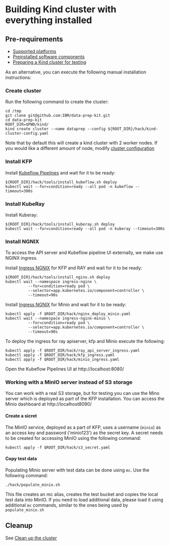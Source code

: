 # Building Kind cluster with everything installed

## Pre-requirements

- [Supported platforms](../kfp/doc/setup.md#kind_platforms)
- [Preinstalled software components](../kfp/doc/setup.md#kind)
- [Preparing a Kind cluster for testing](../kfp/doc/setup.md#installation)

As an alternative, you can execute the following manual installation instructions:

### Create cluster

Run the following command to create the cluster:

```shell
cd /tmp
git clone git@github.com:IBM/data-prep-kit.git
cd data-prep-kit
ROOT_DIR=$PWD/kind/
kind create cluster --name dataprep --config ${ROOT_DIR}/hack/kind-cluster-config.yaml
```

Note that by default this will create a kind cluster with 2 worker nodes. If you would like a different
amount of node, modify [cluster configuration](hack/kind-cluster-config.yaml)

### Install KFP

Install [Kubeflow Pipelines](https://www.kubeflow.org/docs/components/pipelines/v1/installation/standalone-deployment/#deploying-kubeflow-pipelines) and wait for it to be ready:

```shell
${ROOT_DIR}/hack/tools/install_kubeflow.sh deploy
kubectl wait --for=condition=ready --all pod -n kubeflow --timeout=300s
```

### Install KubeRay

Install Kuberay:

```shell
${ROOT_DIR}/hack/tools/install_kuberay.sh deploy
kubectl wait --for=condition=ready --all pod -n kuberay --timeout=300s
```


### Install NGNIX

To access the API server and Kubeflow pipeline UI externally, we make use NGINX ingress.

Install [Ingress NGNIX](https://kind.sigs.k8s.io/docs/user/ingress/#ingress-nginx) for KFP and RAY and wait for it to be ready:

```shell
${ROOT_DIR}/hack/tools/install_nginx.sh deploy
kubectl wait --namespace ingress-nginx \
          --for=condition=ready pod \
          --selector=app.kubernetes.io/component=controller \
          --timeout=90s
```

Install [Ingress NGNIX](https://kind.sigs.k8s.io/docs/user/ingress/#ingress-nginx) for Minio and wait for it to be ready:

```shell
kubectl apply -f $ROOT_DIR/hack/nginx_deploy_minio.yaml
kubectl wait --namespace ingress-nginx-minio \
          --for=condition=ready pod \
          --selector=app.kubernetes.io/component=controller \
          --timeout=90s
```

To deploy the ingress for ray apiserver, kfp and Minio execute the following:
```shell
kubectl apply -f $ROOT_DIR/hack/ray_api_server_ingress.yaml
kubectl apply -f $ROOT_DIR/hack/kfp_ingress.yaml
kubectl apply -f $ROOT_DIR/hack/minio_ingress.yaml
```

Open the Kubeflow Pipelines UI at  http://localhost:8080/


### Working with a MinIO server instead of S3 storage
You can work with a real S3 storage, but for testing you can use the Mino server which is deployed as part of the KFP
installation. You can access the Minio dashboard at http://localhost8090/

#### Create a sicret
The MinIO service, deployed as a part of KFP, uses a username (`minio`) as an access key and password ('minio123')
as the secret key.
A secret needs to be created for accessing MinIO using the following command:

```shell
kubectl apply -f $ROOT_DIR/hack/s3_secret.yaml
```

#### Copy test data

Populating Minio server with test data can be done using `mc`. Use the following command:

```shell
./hack/populate_minio.sh
```

This file creates an mc alias, creates the test bucket and copies the local test data into MinIO. If you need
to load additional data, please load it using additional `mc` commands, similar to the ones being
used by `populate_minio.sh`


## Cleanup
See [Clean up the cluster](../kfp/doc/setup.md#cleanup)
